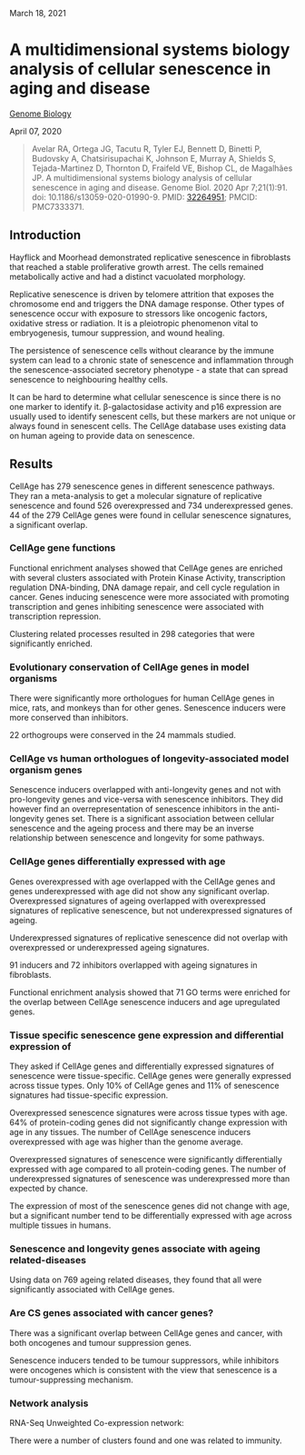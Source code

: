 March 18, 2021

# A multidimensional systems biology analysis of cellular senescence in aging and disease

[Genome Biology](https://doi.org/10.1186/s13059-020-01990-9)

April 07, 2020

> Avelar RA, Ortega JG, Tacutu R, Tyler EJ, Bennett D, Binetti P, Budovsky A,
> Chatsirisupachai K, Johnson E, Murray A, Shields S, Tejada-Martinez D,
> Thornton D, Fraifeld VE, Bishop CL, de Magalhães JP. A multidimensional
> systems biology analysis of cellular senescence in aging and disease. Genome
> Biol. 2020 Apr 7;21(1):91. doi: 10.1186/s13059-020-01990-9. PMID:
> [32264951](https://pubmed.ncbi.nlm.nih.gov/32264951); PMCID: PMC7333371.

## Introduction

Hayflick and Moorhead demonstrated replicative senescence in fibroblasts that
reached a stable proliferative growth arrest. The cells remained metabolically
active and had a distinct vacuolated morphology.

Replicative senescence is driven by telomere attrition that exposes the
chromosome end and triggers the DNA damage response. Other types of senescence
occur with exposure to stressors like oncogenic factors, oxidative stress or
radiation. It is a pleiotropic phenomenon vital to embryogenesis, tumour
suppression, and wound healing.

The persistence of senescence cells without clearance by the immune system can
lead to a chronic state of senescence and inflammation through the
senescence-associated secretory phenotype - a state that can spread senescence
to neighbouring healthy cells.

It can be hard to determine what cellular senescence is since there is no one
marker to identify it. β-galactosidase activity and p16 expression are usually
used to identify senescent cells, but these markers are not unique or always
found in senescent cells. The CellAge database uses existing data on human
ageing to provide data on senescence.

## Results

CellAge has 279 senescence genes in different senescence pathways. They ran a
meta-analysis to get a molecular signature of replicative senescence and found
526 overexpressed and 734 underexpressed genes. 44 of the 279 CellAge genes were
found in cellular senescence signatures, a significant overlap.

### CellAge gene functions

Functional enrichment analyses showed that CellAge genes are enriched with
several clusters associated with Protein Kinase Activity, transcription
regulation DNA-binding, DNA damage repair, and cell cycle regulation in cancer.
Genes inducing senescence were more associated with promoting transcription and
genes inhibiting senescence were associated with transcription repression.

Clustering related processes resulted in 298 categories that were significantly
enriched.

### Evolutionary conservation of CellAge genes in model organisms

There were significantly more orthologues for human CellAge genes in mice, rats,
and monkeys than for other genes. Senescence inducers were more conserved than
inhibitors.

22 orthogroups were conserved in the 24 mammals studied.

### CellAge vs human orthologues of longevity-associated model organism genes

Senescence inducers overlapped with anti-longevity genes and not with
pro-longevity genes and vice-versa with senescence inhibitors. They did however
find an overrepresentation of senescence inhibitors in the anti-longevity genes
set. There is a significant association between cellular senescence and the
ageing process and there may be an inverse relationship between senescence and
longevity for some pathways.

### CellAge genes differentially expressed with age

Genes overexpressed with age overlapped with the CellAge genes and genes
underexpressed with age did not show any significant overlap. Overexpressed
signatures of ageing overlapped with overexpressed signatures of replicative
senescence, but not underexpressed signatures of ageing.

Underexpressed signatures of replicative senescence did not overlap with
overexpressed or underexpressed ageing signatures.

91 inducers and 72 inhibitors overlapped with ageing signatures in fibroblasts.

Functional enrichment analysis showed that 71 GO terms were enriched for the
overlap between CellAge senescence inducers and age upregulated genes.

### Tissue specific senescence gene expression and differential expression of

They asked if CellAge genes and differentially expressed signatures of
senescence were tissue-specific. CellAge genes were generally expressed across
tissue types. Only 10% of CellAge genes and 11% of senescence signatures had
tissue-specific expression.

Overexpressed senescence signatures were across tissue types with age. 64% of
protein-coding genes did not significantly change expression with age in any
tissues. The number of CellAge senescence inducers overexpressed with age was
higher than the genome average.

Overexpressed signatures of senescence were significantly differentially
expressed with age compared to all protein-coding genes. The number of
underexpressed signatures of senescence was underexpressed more than expected by
chance.

The expression of most of the senescence genes did not change with age, but a
significant number tend to be differentially expressed with age across multiple
tissues in humans.

### Senescence and longevity genes associate with ageing related-diseases

Using data on 769 ageing related diseases, they found that all were
significantly associated with CellAge genes.

### Are CS genes associated with cancer genes?

There was a significant overlap between CellAge genes and cancer, with both
oncogenes and tumour suppression genes.

Senescence inducers tended to be tumour suppressors, while inhibitors were
oncogenes which is consistent with the view that senescence is a
tumour-suppressing mechanism.

### Network analysis

RNA-Seq Unweighted Co-expression network:

There were a number of clusters found and one was related to immunity.
